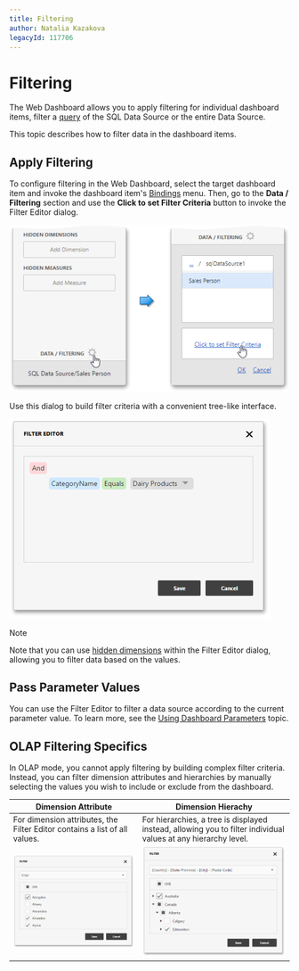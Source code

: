 ```yaml
---
title: Filtering
author: Natalia Kazakova
legacyId: 117706
---
```

# Filtering
The Web Dashboard allows you to apply filtering for individual dashboard items, filter a [query](../providing-data/working-with-sql-data-sources.md) of the SQL Data Source or the entire Data Source.

This topic describes how to filter data in the dashboard items.

## Apply Filtering
To configure filtering in the Web Dashboard, select the target dashboard item and invoke the dashboard item's [Bindings](../ui-elements/dashboard-item-menu.md) menu. Then, go to the **Data / Filtering** section and use the **Click to set Filter Criteria** button to invoke the Filter Editor dialog.

![wdd-invoke-filter-editor](../../../images/img124630.png)

Use this dialog to build filter criteria with a convenient tree-like interface.

![wdd-filter-editor](../../../images/img124632.png)

> [!NOTE]
> Note that you can use [hidden dimensions](../binding-dashboard-items-to-data/hidden-data-items.md) within the Filter Editor dialog, allowing you to filter data based on the values.

## Pass Parameter Values
You can use the Filter Editor to filter a data source according to the current parameter value. To learn more, see the [Using Dashboard Parameters](../data-analysis/dashboard-parameters.md) topic.

## OLAP Filtering Specifics
In OLAP mode, you cannot apply filtering by building complex filter criteria. Instead, you can filter dimension attributes and hierarchies by manually selecting the values you wish to include or exclude from the dashboard.

| Dimension Attribute | Dimension Hierachy |
|---|---|
| For dimension attributes, the Filter Editor contains a list of all values. | For hierarchies, a tree is displayed instead, allowing you to filter individual values at any hierarchy level. |
| ![wdd-olap-filtering-attribute](../../../images/img124640.png) | ![wdd-olap-filtering-hierarchy](../../../images/img124639.png) |